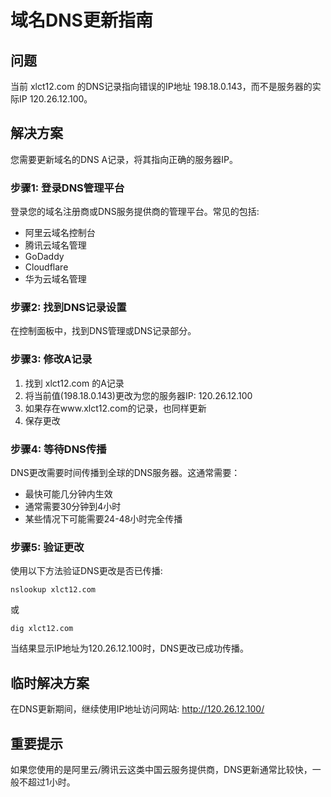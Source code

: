 # 域名DNS更新指南

## 问题
当前 xlct12.com 的DNS记录指向错误的IP地址 198.18.0.143，而不是服务器的实际IP 120.26.12.100。

## 解决方案
您需要更新域名的DNS A记录，将其指向正确的服务器IP。

### 步骤1: 登录DNS管理平台
登录您的域名注册商或DNS服务提供商的管理平台。常见的包括:
- 阿里云域名控制台
- 腾讯云域名管理
- GoDaddy
- Cloudflare
- 华为云域名管理

### 步骤2: 找到DNS记录设置
在控制面板中，找到DNS管理或DNS记录部分。

### 步骤3: 修改A记录
1. 找到 xlct12.com 的A记录
2. 将当前值(198.18.0.143)更改为您的服务器IP: 120.26.12.100
3. 如果存在www.xlct12.com的记录，也同样更新
4. 保存更改

### 步骤4: 等待DNS传播
DNS更改需要时间传播到全球的DNS服务器。这通常需要：
- 最快可能几分钟内生效
- 通常需要30分钟到4小时
- 某些情况下可能需要24-48小时完全传播

### 步骤5: 验证更改
使用以下方法验证DNS更改是否已传播:
```
nslookup xlct12.com
```
或
```
dig xlct12.com
```

当结果显示IP地址为120.26.12.100时，DNS更改已成功传播。

## 临时解决方案
在DNS更新期间，继续使用IP地址访问网站:
http://120.26.12.100/

## 重要提示
如果您使用的是阿里云/腾讯云这类中国云服务提供商，DNS更新通常比较快，一般不超过1小时。
